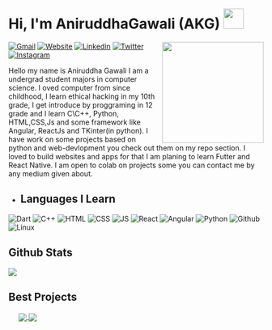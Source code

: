 
# Hi, I'm AniruddhaGawali (AKG) <a href="https://aniruddhagawali.github.io/AniruddhaGawali/"><img src="https://media.giphy.com/media/hvRJCLFzcasrR4ia7z/giphy.gif" width="40"></a>

<img align='right' src='https://i.ibb.co/QkWYsXM/Pics-Art-05-30-05-41-22.png' width="200">



[![Gmail](https://img.shields.io/static/v1?style=flat-square&label=Gmail&message=aniruddhagawali03&color=db3c30&logo=gmail&logoColor=white)](mailto:aniruddhagawali03@gmail.com)
[![Website](https://img.shields.io/static/v1?style=flat-square&label=Webfolio&message=AKGSite&color=slateblue&&logoColor=white)](https://aniruddhagawali.github.io/AniruddhaGawali/)
[![Linkedin](https://img.shields.io/static/v1?style=flat-square&label=Linkedin&message=AniruddhaGawali&color=0961b9&logo=Linkedin&logoColor=white)](https://www.linkedin.com/in/aniruddha-gawali-617804230/)
[![Twitter](https://img.shields.io/static/v1?style=flat-square&label=Twitter&message=AniruddhaAKG&color=1d98e5&logo=twitter&logoColor=white)](https://twitter.com/AniruddhaAKG)
[![Instagram](https://img.shields.io/static/v1?style=flat-square&label=Instagram&message=@aniruddha.gawali&color=cf3b83&logo=Instagram&logoColor=white)](https://www.instagram.com/aniruddha.gawali/)

Hello my name is Aniruddha Gawali I am a undergrad student majors in computer science. I oved computer from since childhood, I learn ethical hacking in my 10th grade, I get introduce by proggraming in 12 grade and I learn C\C++, Python, HTML,CSS,Js and some framework like Angular, ReactJs and TKinter(in python). I have work on some projects based on python and web-devlopment you check out them on my repo section. I loved to build websites and apps for that I am planing to learn Futter and React Native. I am open to colab on projects some you can contact me by any medium given about.

- ## Languages I Learn

![Dart](https://img.shields.io/static/v1?style=flat-square&label=Dart&message=2022&color=292929&logo=Dart&logoColor=skyblue)  ![C++](https://img.shields.io/static/v1?style=flat-square&label=C%2b%2b/C&message=2022&color=292929&logo=C%2b%2b&logoColor=darkblue&labelcolor=blue)  ![HTML](https://img.shields.io/static/v1?style=flat-square&label=HTML&message=2021&color=292929&logo=html5&logoColor=orange)  ![CSS](https://img.shields.io/static/v1?style=flat-square&label=CSS&message=2021&color=292929&logo=css3&logoColor=skyblue)  ![JS](https://img.shields.io/static/v1?style=flat-square&label=Javascript&message=2021&color=292929&logo=Javascript)  ![React](https://img.shields.io/static/v1?style=flat-square&label=React&message=2021&color=292929&logo=React)  ![Angular](https://img.shields.io/static/v1?style=flat-square&label=Angular&message=2021&color=292929&logo=Angular&logoColor=red)  ![Python](https://img.shields.io/static/v1?style=flat-square&label=Python&message=2020&color=292929&logo=Python)  ![Github](https://img.shields.io/static/v1?style=flat-square&label=Github&message=2019&color=292929&logo=Github)  ![Linux](https://img.shields.io/static/v1?style=flat-square&label=Linux&message=2019&color=292929&logo=Linux)
  
  ## Github Stats
  <img src="https://github-readme-stats.vercel.app/api?username=AniruddhaGawali&&show_icons=true&title_color=808080&icon_color=808080&text_color=a8a8a8&bg_color=151515">
  
  ## Best Projects
 <a href="https://github.com/AniruddhaGawali/Password-Manager">
      <img align="center" style="padding-left: 20px" src="https://github-readme-stats.vercel.app/api/pin/?username=AniruddhaGawali&repo=Password-Manager&title_color=808080&icon_color=808080&text_color=a8a8a8&bg_color=151515" />
    </a>
    <a href="https://github.com/AniruddhaGawali/Hand_Cricket">
      <img align="center" src="https://github-readme-stats.vercel.app/api/pin/?username=AniruddhaGawali&repo=Hand_Cricket&title_color=808080&icon_color=808080&text_color=a8a8a8&bg_color=151515" />
    </a>
